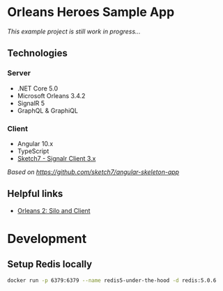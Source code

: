 # Orleans Heroes Sample App
*This example project is still work in progress...*

## Technologies

### Server
- .NET Core 5.0
- Microsoft Orleans 3.4.2
- SignalR 5
- GraphQL & GraphiQL

### Client
- Angular 10.x
- TypeScript
- [Sketch7 - Signalr Client 3.x](https://github.com/sketch7/signalr-client)

*Based on https://github.com/sketch7/angular-skeleton-app*


## Helpful links
- [Orleans 2: Silo and Client](Https://dotnet.github.io/orleans/Documentation/Getting-Started-With-Orleans/Running-the-Application.html)


# Development

## Setup Redis locally

```bash
docker run -p 6379:6379 --name redis5-under-the-hood -d redis:5.0.6
```